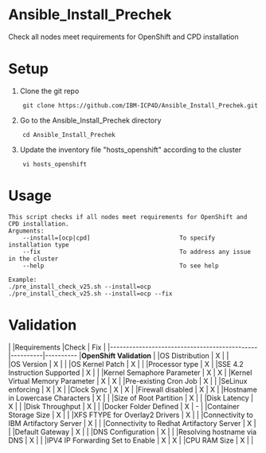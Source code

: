 # Ansible_Install_Prechek
Check all nodes meet requirements for OpenShift and CPD installation

# Setup
1. Clone the git repo
```
	git clone https://github.com/IBM-ICP4D/Ansible_Install_Prechek.git
```
2. Go to the Ansible_Install_Prechek directory 
```
	cd Ansible_Install_Prechek
```
3. Update the inventory file "hosts_openshift" according to the cluster
```
	vi hosts_openshift
```

# Usage
```
This script checks if all nodes meet requirements for OpenShift and CPD installation.
Arguments: 
    --install=[ocp|cpd]                         To specify installation type
    --fix                                       To address any issue in the cluster 
    --help                                      To see help 

Example: 
./pre_install_check_v25.sh --install=ocp
./pre_install_check_v25.sh --install=ocp --fix
```

# Validation
| |Requirements |Check |	Fix |
|----------------------------------------------|----------|----------
|**OpenShift Validation** |
|OS Distribution	| X | | 	
|OS Version | X |	| 
|OS Kernel Patch | X |	| 
|Processor type | X |
|SSE 4.2 Instruction Supported | X | 	|
|Kernel Semaphore Parameter | X | X |
|Kernel Virtual Memory Parameter | X | X |
|Pre-existing Cron Job | X | 	 |
|SeLinux enforcing | X | X |
|Clock Sync | X |	X	|
|Firewall disabled	| X | X	|
|Hostname in Lowercase Characters | X |	 	|
|Size of Root Partition | X |  |
|Disk Latency | X | |
|Disk Throughput | X | |
|Docker Folder Defined	| X | - |
|Container Storage Size | X | |
|XFS FTYPE for Overlay2 Drivers | X | |
|Connectivity to IBM Artifactory Server | X | |	
|Connectivity to Redhat Artifactory Server	| X |	|
|Default Gateway | X | |
|DNS Configuration	| X | | 
|Resolving hostname via DNS | X |	|
|IPV4 IP Forwarding Set to Enable | X |	X |	
|CPU RAM Size | X | |
		
